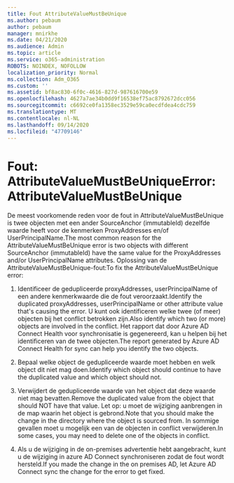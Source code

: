 ```yaml
---
title: Fout AttributeValueMustBeUnique
ms.author: pebaum
author: pebaum
manager: mnirkhe
ms.date: 04/21/2020
ms.audience: Admin
ms.topic: article
ms.service: o365-administration
ROBOTS: NOINDEX, NOFOLLOW
localization_priority: Normal
ms.collection: Adm_O365
ms.custom: ''
ms.assetid: bf8ac830-6f0c-4616-827d-987616700e59
ms.openlocfilehash: 4627a7ae34b0dd9f16538ef75ac8792672dcc056
ms.sourcegitcommit: c6692ce0fa1358ec3529e59ca0ecdfdea4cdc759
ms.translationtype: MT
ms.contentlocale: nl-NL
ms.lasthandoff: 09/14/2020
ms.locfileid: "47709146"
---
```

# <a name="error-attributevaluemustbeunique"></a><span data-ttu-id="c31f6-102">Fout: AttributeValueMustBeUnique</span><span class="sxs-lookup"><span data-stu-id="c31f6-102">Error: AttributeValueMustBeUnique</span></span>

<span data-ttu-id="c31f6-103">De meest voorkomende reden voor de fout in AttributeValueMustBeUnique is twee objecten met een ander SourceAnchor (immutableId) dezelfde waarde heeft voor de kenmerken ProxyAddresses en/of UserPrincipalName.</span><span class="sxs-lookup"><span data-stu-id="c31f6-103">The most common reason for the AttributeValueMustBeUnique error is two objects with different SourceAnchor (immutableId) have the same value for the ProxyAddresses and/or UserPrincipalName attributes.</span></span> <span data-ttu-id="c31f6-104">Oplossing van de AttributeValueMustBeUnique-fout:</span><span class="sxs-lookup"><span data-stu-id="c31f6-104">To fix the AttributeValueMustBeUnique error:</span></span>
  
1. <span data-ttu-id="c31f6-105">Identificeer de gedupliceerde proxyAddresses, userPrincipalName of een andere kenmerkwaarde die de fout veroorzaakt.</span><span class="sxs-lookup"><span data-stu-id="c31f6-105">Identify the duplicated proxyAddresses, userPrincipalName or other attribute value that's causing the error.</span></span> <span data-ttu-id="c31f6-106">U kunt ook identificeren welke twee (of meer) objecten bij het conflict betrokken zijn.</span><span class="sxs-lookup"><span data-stu-id="c31f6-106">Also identify which two (or more) objects are involved in the conflict.</span></span> <span data-ttu-id="c31f6-107">Het rapport dat door Azure AD Connect Health voor synchronisatie is gegenereerd, kan u helpen bij het identificeren van de twee objecten.</span><span class="sxs-lookup"><span data-stu-id="c31f6-107">The report generated by Azure AD Connect Health for sync can help you identify the two objects.</span></span>
    
2. <span data-ttu-id="c31f6-108">Bepaal welke object de gedupliceerde waarde moet hebben en welk object dit niet mag doen.</span><span class="sxs-lookup"><span data-stu-id="c31f6-108">Identify which object should continue to have the duplicated value and which object should not.</span></span>
    
3. <span data-ttu-id="c31f6-109">Verwijdert de gedupliceerde waarde van het object dat deze waarde niet mag bevatten.</span><span class="sxs-lookup"><span data-stu-id="c31f6-109">Remove the duplicated value from the object that should NOT have that value.</span></span> <span data-ttu-id="c31f6-110">Let op: u moet de wijziging aanbrengen in de map waarin het object is gebrond.</span><span class="sxs-lookup"><span data-stu-id="c31f6-110">Note that you should make the change in the directory where the object is sourced from.</span></span> <span data-ttu-id="c31f6-111">In sommige gevallen moet u mogelijk een van de objecten in conflict verwijderen.</span><span class="sxs-lookup"><span data-stu-id="c31f6-111">In some cases, you may need to delete one of the objects in conflict.</span></span>
    
4. <span data-ttu-id="c31f6-112">Als u de wijziging in de on-premises advertentie hebt aangebracht, kunt u de wijziging in azure AD Connect synchroniseren zodat de fout wordt hersteld.</span><span class="sxs-lookup"><span data-stu-id="c31f6-112">If you made the change in the on premises AD, let Azure AD Connect sync the change for the error to get fixed.</span></span>
    

